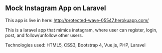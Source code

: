 ## Mock Instagram App on Laravel

This app is live in here: http://protected-wave-05547.herokuapp.com/

This is a laravel app that mimics instagram, where user can register, login, post, and follow/unfollow other users.

Technologies used: HTML5, CSS3, Bootstrap 4, Vue.js, PHP, Laravel